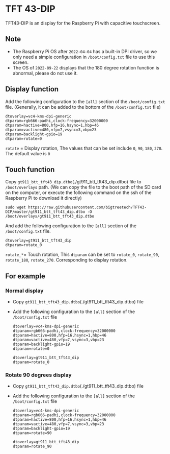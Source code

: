 # TFT 43-DIP

TFT43-DIP is an display for the Raspberry Pi with capacitive touchscreen.

## Note

* The Raspberry Pi OS after `2022-04-04` has a built-in DPI driver, so we only need a simple configuration in `/boot/config.txt` file to use this screen.
* The OS of `2022-09-22` displays that the 180 degree rotation function is abnormal, please do not use it.

## Display function

Add the following configuration to the `[all]` section of the `/boot/config.txt` file. (Generally, it can be added to the bottom of the `/boot/config.txt` file)

```
dtoverlay=vc4-kms-dpi-generic
dtparam=rgb666-padhi,clock-frequency=32000000
dtparam=hactive=800,hfp=16,hsync=1,hbp=46
dtparam=vactive=480,vfp=7,vsync=3,vbp=23
dtparam=backlight-gpio=19
dtparam=rotate=0
```

`rotate` = Display rotation, The values that can be set include `0`, `90`, `180`, `270`. The default value is `0`

## Touch function

Copy `gt911_btt_tft43_dip.dtbo`(./gt911_btt_tft43_dip.dtbo) file to `/boot/overlays` path. (We can copy the file to the boot path of the SD card on the computer, or execute the following command on the ssh of the Raspberry Pi to download it directly)

```
sudo wget https://raw.githubusercontent.com/bigtreetech/TFT43-DIP/master/gt911_btt_tft43_dip.dtbo -O /boot/overlays/gt911_btt_tft43_dip.dtbo
```

And add the following configuration to the `[all]` section of the `/boot/config.txt` file.

```
dtoverlay=gt911_btt_tft43_dip
dtparam=rotate_0
```

`rotate_*`= Touch rotation, This `dtparam` can be set to `rotate_0`, `rotate_90`, `rotate_180`, `rotate_270`. Corresponding to display rotation.

## For example

### Normal display

* Copy `gt911_btt_tft43_dip.dtbo`(./gt911_btt_tft43_dip.dtbo) file

* Add the following configuration to the `[all]` section of the `/boot/config.txt` file

  ```
  dtoverlay=vc4-kms-dpi-generic
  dtparam=rgb666-padhi,clock-frequency=32000000
  dtparam=hactive=800,hfp=16,hsync=1,hbp=46
  dtparam=vactive=480,vfp=7,vsync=3,vbp=23
  dtparam=backlight-gpio=19
  dtparam=rotate=0
  
  dtoverlay=gt911_btt_tft43_dip
  dtparam=rotate_0
  ```

### Rotate 90 degrees display

* Copy `gt911_btt_tft43_dip.dtbo`(./gt911_btt_tft43_dip.dtbo) file

* Add the following configuration to the `[all]` section of the `/boot/config.txt` file

  ```
  dtoverlay=vc4-kms-dpi-generic
  dtparam=rgb666-padhi,clock-frequency=32000000
  dtparam=hactive=800,hfp=16,hsync=1,hbp=46
  dtparam=vactive=480,vfp=7,vsync=3,vbp=23
  dtparam=backlight-gpio=19
  dtparam=rotate=90
  
  dtoverlay=gt911_btt_tft43_dip
  dtparam=rotate_90
  ```
